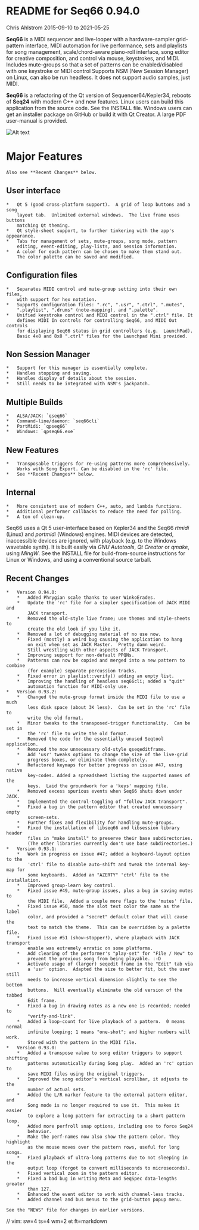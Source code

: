 # README for Seq66 0.94.0

Chris Ahlstrom
2015-09-10 to 2021-05-25

__Seq66__ is a MIDI sequencer and live-looper with a hardware-sampler
grid-pattern interface, MIDI automation for live performance, sets and
playlists for song management, scale/chord-aware piano-roll interface, song
editor for creative composition, and control via mouse, keystrokes, and MIDI.
Includes mute-groups so that a set of patterns can be enabled/disabled with one
keystroke or MIDI control Supports NSM (New Session Manager) on Linux, can also be
run headless.  It does not support audio samples, just MIDI.

__Seq66__ is a refactoring of the Qt version of Sequencer64/Kepler34, reboots
of __Seq24__ with modern C++ and new features.  Linux users can build this
application from the source code.  See the INSTALL file.  Windows users can
get an installer package on GitHub or build it with Qt Creator.  A large PDF
user-manual is provided.

![Alt text](doc/latex/images/main-window/main-window-fluxbox.png?raw=true "Seq66
Dark-Cold Fluxbox")

# Major Features

    Also see **Recent Changes** below.

##  User interface

    *   Qt 5 (good cross-platform support).  A grid of loop buttons and a song
        layout tab.  Unlimited external windows.  The live frame uses buttons
        matching Qt theming.
    *   Qt style-sheet support, to further tinkering with the app's appearance.
    *   Tabs for management of sets, mute-groups, song mode, pattern
        editing, event-editing, play-lists, and session information.
    *   A color for each pattern can be chosen to make them stand out.
        The color palette can be saved and modified.

##  Configuration files

    *   Separates MIDI control and mute-group setting into their own files,
        with support for hex notation.
    *   Supports configuration files: ".rc", ".usr", ".ctrl", ".mutes",
        ".playlist", ".drums" (note-mapping), and ".palette".
    *   Unified keystroke control and MIDI control in the ".ctrl" file. It
        defines MIDI In controls for controlling Seq66, and MIDI Out controls
        for displaying Seq66 status in grid controllers (e.g.  LaunchPad).
        Basic 4x8 and 8x8 ".ctrl" files for the Launchpad Mini provided.

##  Non Session Manager

    *   Support for this manager is essentially complete.
    *   Handles stopping and saving.
    *   Handles display of details about the session.
    *   Still needs to be integrated with NSM's jackpatch.

##  Multiple Builds

    *   ALSA/JACK: `qseq66`
    *   Command-line/daemon: `seq66cli`
    *   PortMidi: `qpseq66`
    *   Windows: `qpseq66.exe`

##  New Features

    *   Transposable triggers for re-using patterns more comprehensively.
        Works with Song Export. Can be disabled in the 'rc' file.
    *   See **Recent Changes** below.

##  Internal

    *   More consistent use of modern C++, auto, and lambda functions.
    *   Additional performer callbacks to reduce the need for polling.
    *   A ton of clean-up.

Seq66 uses a Qt 5 user-interface based on Kepler34 and the Seq66 *rtmidi*
(Linux) and *portmidi* (Windows) engines.  MIDI devices are detected,
inaccessible devices are ignored, with playback (e.g. to the Windows wavetable
synth). It is built easily via *GNU Autotools*, *Qt Creator* or *qmake*, using
*MingW*.  See the INSTALL file for build-from-source instructions for Linux or
Windows, and using a conventional source tarball.

## Recent Changes

    *   Version 0.94.0:
        *   Added Phrygian scale thanks to user WinkoErades.
        *   Update the 'rc' file for a simpler specification of JACK MIDI and
            JACK transport.
        *   Removed the old-style live frame; use themes and style-sheets to
            create the old look if you like it.
        *   Removed a lot of debugging material of no use now.
        *   Fixed (mostly) a weird bug causing the application to hang
            on exit when set as JACK Master.  Pretty damn weird.
            Still wrestling with other aspects of JACK Transport.
        *   Improving support for non-default PPQNs.
        *   Patterns can now be copied and merged into a new pattern to combine
            (for example) separate percussion tracks.
        *   Fixed error in playlist::verify() adding an empty list.
        *   Improving the handling of headless seq66cli; added a "quit"
            automation function for MIDI-only use.
    *   Version 0.93.2:
        *   Changed the mute-group format inside the MIDI file to use a much
            less disk space (about 3K less).  Can be set in the 'rc' file to
            write the old format.
        *   Minor tweaks to the transposed-trigger functionality.  Can be set in
            the 'rc' file to write the old format.
        *   Removed the code for the essentially unused Seqtool application.
        *   Removed the now unnecessary old-style qseqeditframe.
        *   Add 'usr' tweaks options to change the size of the live-grid
            progress boxes, or eliminate them completely.
        *   Refactored keymaps for better progress on issue #47, using native
            key-codes. Added a spreadsheet listing the supported names of the
            keys.  Laid the groundwork for a 'keys' mapping file.
        *   Removed excess spurious events when Seq66 shuts down under JACK.
        *   Implemented the control-toggling of "follow JACK transport".
        *   Fixed a bug in the pattern editor that created unnecessary empty
            screen-sets.
        *   Further fixes and flexibility for handling mute-groups.
        *   Fixed the installation of libseq66 and libsession library header
            files in "make install" to preserve their base subdirectories.
            (The other libraries currently don't use base subdirectories.)
    *   Version 0.93.1:
        *   Work in progress on issue #47; added a keyboard-layout option to the
            'ctrl' file to disable auto-shift and tweak the internal key-map for
            some keyboards.  Added an "AZERTY" 'ctrl' file to the installation.
        *   Improved group-learn key control.
        *   Fixed issue #49, mute-group issues, plus a bug in saving mutes to
            the MIDI file.  Added a couple more flags to the 'mutes' file.
        *   Fixed issue #50, made the slot text color the same as the label
            color, and provided a "secret" default color that will cause the
            text to match the theme.  This can be overridden by a palette file.
        *   Fixed issue #51 (show-stopper!), where playback with JACK transport
            enable was extremely erratic on some platforms.
        *   Add clearing of the performer's "play-set" for "File / New" to
            prevent the previous song from being playable. :-D
        *   Activate usage of (larger) seqedit frame in the "Edit" tab via
            a 'usr' option.  Adapted the size to better fit, but the user still
            needs to increase vertical dimension slightly to see the bottom
            buttons.  Will eventually eliminate the old version of the tabbed
            Edit frame.
        *   Fixed a bug in drawing notes as a new one is recorded; needed to
            "verify-and-link".
        *   Added a loop-count for live playback of a pattern.  0 means normal
            infinite looping; 1 means "one-shot"; and higher numbers will work.
            Stored with the pattern in the MIDI file.
    *   Version 0.93.0:
        *   Added a transpose value to song editor triggers to support shifting
            patterns automatically during Song play.  Added an 'rc' option to
            save MIDI files using the original triggers.
        *   Improved the song editor's vertical scrollbar, it adjusts to the
            number of actual sets.
        *   Added the L/R marker feature to the external pattern editor, and
            Song mode is no longer required to use it.  This makes it easier
            to explore a long pattern for extracting to a short pattern loop.
        *   Added more perfroll snap options, including one to force Seq24
            behavior.
        *   Make the perf-names now also show the pattern color. They highlight
            as the mouse moves over the pattern rows, useful for long songs.
        *   Fixed playback of ultra-long patterns due to not sleeping in the
            output loop (forgot to convert milliseconds to microseconds).
        *   Fixed vertical zoom in the pattern editor.
        *   Fixed a bad bug in writing Meta and SeqSpec data-lengths greater
            than 127.
        *   Enhanced the event editor to work with channel-less tracks.
        *   Added channel and bus menus to the grid-button popup menu.

    See the "NEWS" file for changes in earlier versions.

// vim: sw=4 ts=4 wm=2 et ft=markdown
